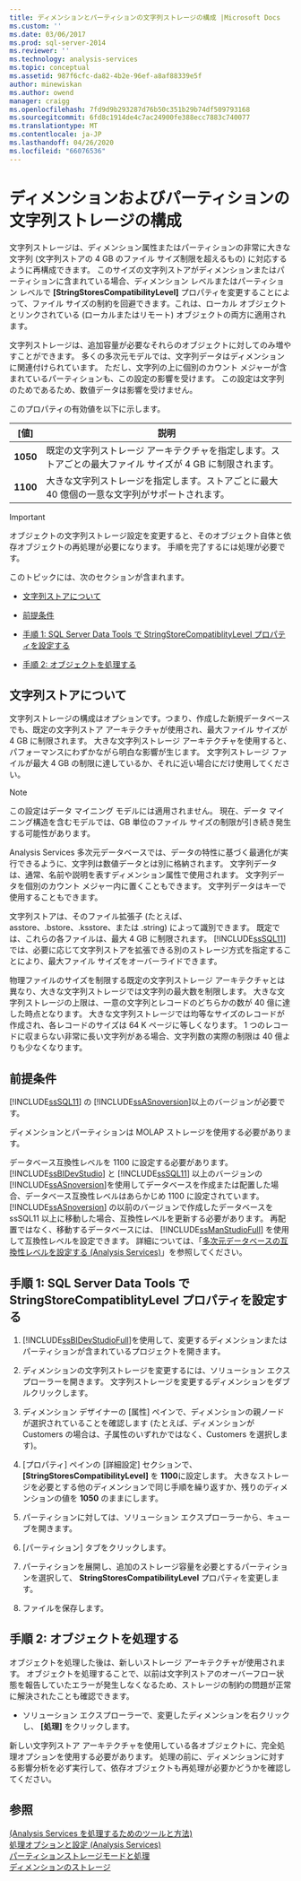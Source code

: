 ```yaml
---
title: ディメンションとパーティションの文字列ストレージの構成 |Microsoft Docs
ms.custom: ''
ms.date: 03/06/2017
ms.prod: sql-server-2014
ms.reviewer: ''
ms.technology: analysis-services
ms.topic: conceptual
ms.assetid: 987f6cfc-da82-4b2e-96ef-a8af88339e5f
author: minewiskan
ms.author: owend
manager: craigg
ms.openlocfilehash: 7fd9d9b293287d76b50c351b29b74df509793168
ms.sourcegitcommit: 6fd8c1914de4c7ac24900fe388ecc7883c740077
ms.translationtype: MT
ms.contentlocale: ja-JP
ms.lasthandoff: 04/26/2020
ms.locfileid: "66076536"
---
```

# <a name="configure-string-storage-for-dimensions-and-partitions"></a>ディメンションおよびパーティションの文字列ストレージの構成
  文字列ストレージは、ディメンション属性またはパーティションの非常に大きな文字列 (文字列ストアの 4 GB のファイル サイズ制限を超えるもの) に対応するように再構成できます。 このサイズの文字列ストアがディメンションまたはパーティションに含まれている場合、ディメンション レベルまたはパーティション レベルで **[StringStoresCompatibilityLevel]** プロパティを変更することによって、ファイル サイズの制約を回避できます。これは、ローカル オブジェクトとリンクされている (ローカルまたはリモート) オブジェクトの両方に適用されます。  
  
 文字列ストレージは、追加容量が必要なそれらのオブジェクトに対してのみ増やすことができます。 多くの多次元モデルでは、文字列データはディメンションに関連付けられています。 ただし、文字列の上に個別のカウント メジャーが含まれているパーティションも、この設定の影響を受けます。 この設定は文字列のためであるため、数値データは影響を受けません。  
  
 このプロパティの有効値を以下に示します。  
  
|[値]|説明|  
|-----------|-----------------|  
|**1050**|既定の文字列ストレージ アーキテクチャを指定します。ストアごとの最大ファイル サイズが 4 GB に制限されます。|  
|**1100**|大きな文字列ストレージを指定します。ストアごとに最大 40 億個の一意な文字列がサポートされます。|  
  
> [!IMPORTANT]  
>  オブジェクトの文字列ストレージ設定を変更すると、そのオブジェクト自体と依存オブジェクトの再処理が必要になります。 手順を完了するには処理が必要です。  
  
 このトピックには、次のセクションが含まれます。  
  
-   [文字列ストアについて](#bkmk_background)  
  
-   [前提条件](#bkmk_prereq)  
  
-   [手順 1: SQL Server Data Tools で StringStoreCompatiblityLevel プロパティを設定する](#bkmk_step1)  
  
-   [手順 2: オブジェクトを処理する](#bkmk_step2)  
  
##  <a name="about-string-stores"></a><a name="bkmk_background"></a>文字列ストアについて  
 文字列ストレージの構成はオプションです。つまり、作成した新規データベースでも、既定の文字列ストア アーキテクチャが使用され、最大ファイル サイズが 4 GB に制限されます。 大きな文字列ストレージ アーキテクチャを使用すると、パフォーマンスにわずかながら明白な影響が生じます。 文字列ストレージ ファイルが最大 4 GB の制限に達しているか、それに近い場合にだけ使用してください。  
  
> [!NOTE]  
>  この設定はデータ マイニング モデルには適用されません。 現在、データ マイニング構造を含むモデルでは、GB 単位のファイル サイズの制限が引き続き発生する可能性があります。  
  
 Analysis Services 多次元データベースでは、データの特性に基づく最適化が実行できるように、文字列は数値データとは別に格納されます。 文字列データは、通常、名前や説明を表すディメンション属性で使用されます。 文字列データを個別のカウント メジャー内に置くこともできます。 文字列データはキーで使用することもできます。  
  
 文字列ストアは、そのファイル拡張子 (たとえば、asstore、.bstore、.ksstore、または .string) によって識別できます。 既定では、これらの各ファイルは、最大 4 GB に制限されます。 [!INCLUDE[ssSQL11](../../includes/sssql11-md.md)]では、必要に応じて文字列ストアを拡張できる別のストレージ方式を指定することにより、最大ファイル サイズをオーバーライドできます。  
  
 物理ファイルのサイズを制限する既定の文字列ストレージ アーキテクチャとは異なり、大きな文字列ストレージでは文字列の最大数を制限します。 大きな文字列ストレージの上限は、一意の文字列とレコードのどちらかの数が 40 億に達した時点となります。 大きな文字列ストレージでは均等なサイズのレコードが作成され、各レコードのサイズは 64 K ページに等しくなります。 1 つのレコードに収まらない非常に長い文字列がある場合、文字列数の実際の制限は 40 億よりも少なくなります。  
  
##  <a name="prerequisites"></a><a name="bkmk_prereq"></a> 前提条件  
 [!INCLUDE[ssSQL11](../../includes/sssql11-md.md)] の [!INCLUDE[ssASnoversion](../../includes/ssasnoversion-md.md)]以上のバージョンが必要です。  
  
 ディメンションとパーティションは MOLAP ストレージを使用する必要があります。  
  
 データベース互換性レベルを 1100 に設定する必要があります。 [!INCLUDE[ssBIDevStudio](../../includes/ssbidevstudio-md.md)] と [!INCLUDE[ssSQL11](../../includes/sssql11-md.md)] 以上のバージョンの [!INCLUDE[ssASnoversion](../../includes/ssasnoversion-md.md)]を使用してデータベースを作成または配置した場合、データベース互換性レベルはあらかじめ 1100 に設定されています。 [!INCLUDE[ssASnoversion](../../includes/ssasnoversion-md.md)] の以前のバージョンで作成したデータベースを ssSQL11 以上に移動した場合、互換性レベルを更新する必要があります。 再配置ではなく、移動するデータベースには、 [!INCLUDE[ssManStudioFull](../../includes/ssmanstudiofull-md.md)] を使用して互換性レベルを設定できます。 詳細については、「[多次元データベースの互換性レベルを設定する &#40;Analysis Services&#41;](compatibility-level-of-a-multidimensional-database-analysis-services.md)」を参照してください。  
  
##  <a name="step-1-set-the-stringstorecompatiblitylevel-property-in-sql-server-data-tools"></a><a name="bkmk_step1"></a>手順 1: SQL Server Data Tools で StringStoreCompatiblityLevel プロパティを設定する  
  
1.  [!INCLUDE[ssBIDevStudioFull](../../includes/ssbidevstudiofull-md.md)]を使用して、変更するディメンションまたはパーティションが含まれているプロジェクトを開きます。  
  
2.  ディメンションの文字列ストレージを変更するには、ソリューション エクスプローラーを開きます。 文字列ストレージを変更するディメンションをダブルクリックします。  
  
3.  ディメンション デザイナーの [属性] ペインで、ディメンションの親ノードが選択されていることを確認します (たとえば、ディメンションが Customers の場合は、子属性のいずれかではなく、Customers を選択します)。  
  
4.  [プロパティ] ペインの [詳細設定] セクションで、 **[StringStoresCompatibilityLevel]** を **1100**に設定します。 大きなストレージを必要とする他のディメンションで同じ手順を繰り返すか、残りのディメンションの値を **1050** のままにします。  
  
5.  パーティションに対しては、ソリューション エクスプローラーから、キューブを開きます。  
  
6.  [パーティション] タブをクリックします。  
  
7.  パーティションを展開し、追加のストレージ容量を必要とするパーティションを選択して、 **StringStoresCompatibilityLevel** プロパティを変更します。  
  
8.  ファイルを保存します。  
  
##  <a name="step-2-process-the-objects"></a><a name="bkmk_step2"></a>手順 2: オブジェクトを処理する  
 オブジェクトを処理した後は、新しいストレージ アーキテクチャが使用されます。 オブジェクトを処理することで、以前は文字列ストアのオーバーフロー状態を報告していたエラーが発生しなくなるため、ストレージの制約の問題が正常に解決されたことも確認できます。  
  
-   ソリューション エクスプローラーで、変更したディメンションを右クリックし、 **[処理]** をクリックします。  
  
 新しい文字列ストア アーキテクチャを使用している各オブジェクトに、完全処理オプションを使用する必要があります。 処理の前に、ディメンションに対する影響分析を必ず実行して、依存オブジェクトも再処理が必要かどうかを確認してください。  
  
## <a name="see-also"></a>参照  
 [&#40;Analysis Services を処理するためのツールと方法&#41;](tools-and-approaches-for-processing-analysis-services.md)   
 [処理オプションと設定 &#40;Analysis Services&#41;](processing-options-and-settings-analysis-services.md)   
 [パーティションストレージモードと処理](../multidimensional-models-olap-logical-cube-objects/partitions-partition-storage-modes-and-processing.md)   
 [ディメンションのストレージ](../multidimensional-models-olap-logical-dimension-objects/dimensions-storage.md)  
  
  
